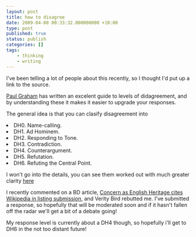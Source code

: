 ```yaml
---
layout: post
title: how to disagree
date: 2009-04-08 00:33:32.000000000 +10:00
type: post
published: true
status: publish
categories: []
tags:
    - thinking
    - writing
---
```


<p>I've been telling a lot of people about this recently, so I thought I'd put up a link to the source.</p>
<p><a href="http://www.paulgraham.com/" title="essayist of spectacular insight">Paul Graham</a> has written an excelent guide to levels of didagreement, and by understanding these it makes it easier to upgrade your responses.</p>
<p>The general idea is that you can clasify disagreement into</p>
<li>DH0. Name-calling.</li>
<li>DH1. Ad Hominem.</li>
<li>DH2. Responding to Tone.</li>
<li>DH3. Contradiction.</li>
<li>DH4. Counterargument.</li>
<li>DH5. Refutation.</li>
<li>DH6. Refuting the Central Point.</li>
<p>I won't go into the details, you can see them worked out with much greater clarity <a href="http://www.paulgraham.com/disagree.html" target="_blank">here</a></p>
<p>I recently commented on a BD article, <a href="http://www.bdonline.co.uk/story.asp?storycode=3136686" target="_blank">Concern as English Heritage cites Wikipedia in listing submission</a>, and Verity Bird rebutted me. I've submitted a response, so hopefully that will be moderated soon and if it hasn't fallen off the radar we'll get a bit of a debate going!</p>
<p>My response level is currently about a DH4 though, so hopefully i'll get to DH6 in the not too distant future!</p>
